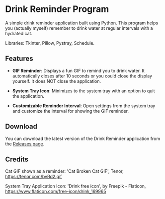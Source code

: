 # Drink Reminder Program

A simple drink reminder application built using Python. This program helps you (actually myself) remember to drink water at regular intervals with a hydrated cat.

Libraries: Tkinter, Pillow, Pystray, Schedule.

## Features

- **GIF Reminder**: Displays a fun GIF to remind you to drink water. It automatically closes after 10 seconds or you could close the display yourself. It does NOT close the application.

- **System Tray Icon**: Minimizes to the system tray with an option to quit the application.

- **Customizable Reminder Interval**: Open settings from the system tray and customize the interval for showing the GIF reminder.

## Download

You can download the latest version of the Drink Reminder application from the [Releases page](https://github.com/AkiNotBunny/drink_reminder/releases).


## Credits

Cat GIF shown as a reminder: 'Cat Broken Cat GIF', Tenor, https://tenor.com/byRd2.gif

System Tray Application Icon: 'Drink free icon', by Freepik - Flaticon, https://www.flaticon.com/free-icon/drink_169965
